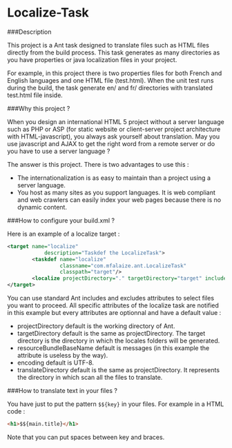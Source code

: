 Localize-Task
=============

###Description

This project is a Ant task designed to translate files such as HTML files directly from the build process. This task generates as many directories as you have properties or java localization files in your project.

For example, in this project there is two properties files for both French and English languages and one HTML file (test.html). When the unit test runs during the build, the task generate en/ and fr/ directories with translated test.html file inside.

###Why this project ?

When you design an international HTML 5 project without a server language such as PHP or ASP (for static website or client-server project architecture with HTML-javascript), you always ask yourself about translation. May you use javascript and AJAX to get the right word from a remote server or do you have to use a server language ?

The answer is this project. There is two advantages to use this :
* The internationalization is as easy to maintain than a project using a server language.
* You host as many sites as you support languages. It is web compliant and web crawlers can easily index your web pages because there is no dynamic content.

###How to configure your build.xml ?

Here is an example of a localize target :
```xml
<target name="localize"
            description="Taskdef the LocalizeTask">
        <taskdef name="localize"
                 classname="com.mfalaize.ant.LocalizeTask"
                 classpath="target"/>
        <localize projectDirectory="." targetDirectory="target" includes="**/*.html" resourceBundleBaseName="messages" encoding="UTF-8" translateDirectory="src/test/resources/"/>
</target>
```
You can use standard Ant includes and excludes attributes to select files you want to proceed. All specific attributes of the localize task are notified in this example but every attributes are optionnal and have a default value :
* projectDirectory default is the working directory of Ant.
* targetDirectory default is the same as projectDirectory. The target directory is the directory in which the locales folders will be generated.
* resourceBundleBaseName default is messages (in this example the attribute is useless by the way).
* encoding default is UTF-8.
* translateDirectory default is the same as projectDirectory. It represents the directory in which scan all the files to translate.

###How to translate text in your files ?

You have just to put the pattern <code>$${key}</code> in your files. For example in a HTML code :
```html
<h1>$${main.title}</h1>
```
Note that you can put spaces between key and braces.

